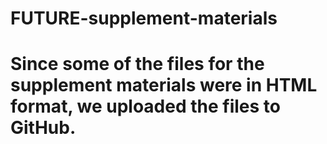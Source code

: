 # FUTURE-supplement-materials
# Since some of the files for the supplement materials were in HTML format, we uploaded the files to GitHub.
